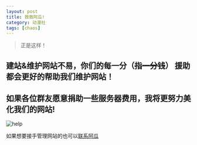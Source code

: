 ```yaml
---
layout: post
title: 救救阿瓜!
category: 动漫社
tags: [chaos]
---
```


>正是这样！

## 建站&维护网站不易，你们的每一分（~~指一分钱~~） 援助都会更好的帮助我们维护网站！<br />

## 如果各位群友愿意捐助一些服务器费用，我将更努力美化我们的网站!<br />


![help](https://dev.tencent.com/u/Water_Emissary/p/pbed/git/raw/master/help/help.png)

如果想要接手管理网站的也可以[联系阿瓜](http://wpa.qq.com/msgrd?v=3&uin=1625587055&site=qq&menu=yes)
